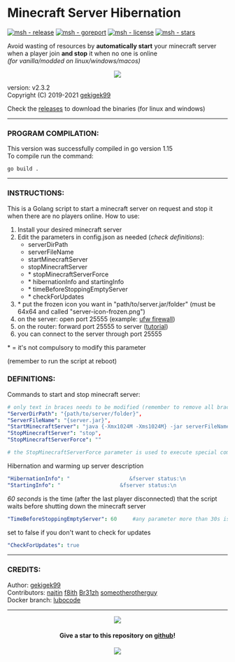 # Minecraft Server Hibernation  

[![msh - release](https://img.shields.io/github/release/gekigek99/minecraft-server-hibernation?color=05aefc)](https://github.com/gekigek99/minecraft-vanilla-server-hibernation)
[![msh - goreport](https://goreportcard.com/badge/github.com/gekigek99/minecraft-server-hibernation)](https://github.com/gekigek99/minecraft-vanilla-server-hibernation)
[![msh - license](https://img.shields.io/github/license/gekigek99/minecraft-server-hibernation?color=6fff00)](https://github.com/gekigek99/minecraft-vanilla-server-hibernation)
[![msh - stars](https://img.shields.io/github/stars/gekigek99/minecraft-server-hibernation?color=ffbd19)](https://github.com/gekigek99/minecraft-vanilla-server-hibernation)

Avoid wasting of resources by **automatically start** your minecraft server when a player join **and stop** it when no one is online  
_(for vanilla/modded on linux/windows/macos)_  

<p align="center" >
    <a href="https://github.com/gekigek99/minecraft-server-hibernation" >
        <img src="https://user-images.githubusercontent.com/53654579/90397372-09a9df80-e098-11ea-925c-29e9bdfc0b48.png" >
    </a>
</p>

version: v2.3.2  
Copyright (C) 2019-2021 [gekigek99](https://github.com/gekigek99)  

Check the [releases](https://github.com/gekigek99/minecraft-server-hibernation/releases) to download the binaries (for linux and windows)

-----
### PROGRAM COMPILATION:
This version was successfully compiled in go version 1.15  
To compile run the command:
```
go build .
```

-----
### INSTRUCTIONS:
This is a Golang script to start a minecraft server on request and stop it when there are no players online.
How to use:
1. Install your desired minecraft server
2. Edit the parameters in config.json as needed (*check definitions*):
    - serverDirPath
    - serverFileName
    - startMinecraftServer
    - stopMinecraftServer
    - \* stopMinecraftServerForce
    - \* hibernationInfo and startingInfo
    - \* timeBeforeStoppingEmptyServer
    - \* checkForUpdates
3. \* put the frozen icon you want in "path/to/server.jar/folder" (must be 64x64 and called "server-icon-frozen.png")
4. on the server: open port 25555 (example: [ufw firewall](https://www.configserverfirewall.com/ufw-ubuntu-firewall/ubuntu-firewall-open-port/))
5. on the router: forward port 25555 to server ([tutorial](https://www.wikihow.com/Open-Ports#Opening-Router-Firewall-Ports))
6. you can connect to the server through port 25555

\* = it's not compulsory to modify this parameter

(remember to run the script at reboot)

### DEFINITIONS:
Commands to start and stop minecraft server:
```yaml
# only text in braces needs to be modified (remember to remove all braces)
"ServerDirPath": "{path/to/server/folder}",
"ServerFileName": "{server.jar}",
"StartMinecraftServer": "java {-Xmx1024M -Xms1024M} -jar serverFileName nogui",
"StopMinecraftServer": "stop",
"StopMinecraftServerForce": ""

# the StopMinecraftServerForce parameter is used to execute special commands when a forced shutdown happens
```
Hibernation and warming up server description
```yaml
"HibernationInfo": "                   &fserver status:\n                   &b&lHIBERNATING",
"StartingInfo": "                   &fserver status:\n                    &6&lWARMING UP",
```
*60 seconds* is the time (after the last player disconnected) that the script waits before shutting down the minecraft server
```yaml
"TimeBeforeStoppingEmptyServer": 60     #any parameter more than 30s is recommended
```
set to false if you don't want to check for updates
```yaml
"CheckForUpdates": true
```
-----
### CREDITS:  

Author: [gekigek99](https://github.com/gekigek99)  
Contributors: [najtin](https://github.com/najtin/minecraft-server-hibernation) [f8ith](https://github.com/f8ith/minecraft-server-hibernation) [Br31zh](https://github.com/Br31zh/minecraft-server-hibernation) [someotherotherguy](https://github.com/someotherotherguy/minecraft-server-hibernation)  
Docker branch: [lubocode](https://github.com/gekigek99/minecraft-server-hibernation/tree/docker)  

-----

<p align="center" >
    <a href="https://www.buymeacoffee.com/gekigek99" >
        <img src="https://user-images.githubusercontent.com/53654579/98535501-81963900-2286-11eb-94a4-359adb64afe2.png" >
    </a>
</p>

<h4 align="center" >
    Give a star to this repository on <a href="https://github.com/gekigek99/minecraft-server-hibernation" > github</a>!
</h4>

<p align="center" >
    <a href="https://github.com/gekigek99/minecraft-server-hibernation/stargazers" >
        <img src="https://reporoster.com/stars/gekigek99/minecraft-server-hibernation" >
    </a>
</p>
